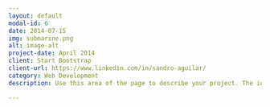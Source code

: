 ```yaml
---
layout: default
modal-id: 6
date: 2014-07-15
img: submarine.png
alt: image-alt
project-date: April 2014
client: Start Bootstrap
client-url: https://www.linkedin.com/in/sandro-aguilar/
category: Web Development
description: Use this area of the page to describe your project. The icon above is part of a free icon set by <a href="https://sellfy.com/p/8Q9P/jV3VZ/">Flat Icons</a>. On their website, you can download their free set with 16 icons, or you can purchase the entire set with 146 icons for only $12!

---
```


